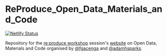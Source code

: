 # ReProduce_Open_Data_Materials_and_Code

[![Netlify Status](https://api.netlify.com/api/v1/badges/09352316-88cb-4b96-ab66-d517bf36d398/deploy-status)](https://app.netlify.com/sites/re-produce-opendatamaterialscode/deploys)

Repository for the [re:produce workshop](https://aas.eventsair.com/reproduce-workshop/) session's [website](https://re-produce-opendatamaterialscode.netlify.com/) on Open Data, Materials and Code organised by [@fgacenga](https://github.com/fgacenga) and [@adamhsparks](https://github.com/adamhsparks).
